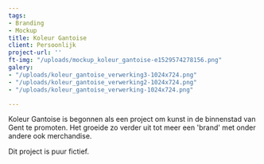 ```yaml
---
tags:
- Branding
- Mockup
title: Koleur Gantoise
client: Persoonlijk
project-url: ''
ft-img: "/uploads/mockup_koleur_gantoise-e1529574278156.png"
galery:
- "/uploads/koleur_gantoise_verwerking3-1024x724.png"
- "/uploads/koleur_gantoise_verwerking2-1024x724.png"
- "/uploads/koleur_gantoise_verwerking-1024x724.png"

---
```

Koleur Gantoise is begonnen als een project om kunst in de binnenstad van Gent te promoten. Het groeide zo verder uit tot meer een 'brand' met onder andere ook merchandise.

Dit project is puur fictief.